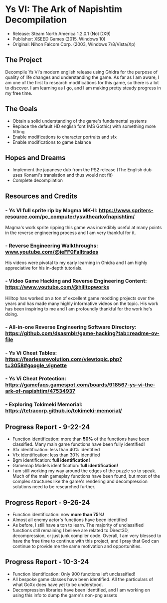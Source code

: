# Ys VI: The Ark of Napishtim Decompilation
- Release: Steam North America 1.2.0.1 (Not DX9)
- Publisher: XSEED Games (2015, Windows 10)
- Original: Nihon Falcom Corp. (2003, Windows 7/8/Vista/Xp)

## The Project
Decompile Ys Vi's modern english release using Ghidra for the purpose of quality of life changes and understanding the game. As far as I am aware, I am one of the first to research modifications for this game, so there is a lot to discover. I am learning as I go, and I am making pretty steady progress in my free time.

## The Goals
- Obtain a solid understanding of the game's fundamental systems
- Replace the default HD english font (MS Gothic) with something more fitting
- Enable modifications to character portraits and sfx
- Enable modifications to game balance

## Hopes and Dreams
- Implement the japanese dub from the PS2 release (The English dub uses Konami's translation and thus would not fit)
- Complete decompilation
## Resources and Credits
### - Ys VI full sprite rip by <b>Magma MK-II</b>: https://www.spriters-resource.com/pc_computer/ysvithearkofnapishtim/
  Magma's work sprite ripping this game was incredibly useful at many points in the reverse engineering process and I am very thankful for it.
### - Reverse Engineering Walkthroughs: www.youtube.com/@jeFF0Falltrades
  His videos were pivotal to my early learning in Ghidra and I am highly appreciative for his in-depth tutorials.
### - Video Game Hacking and Reverse Engineering Content: https://www.youtube.com/@hilltopworks
  Hilltop has worked on a ton of excellent game modding projects over the years and has made many highly informative videos on the topic. His work has been inspiring to me and I am profoundly thankful for the work he's doing.
### - All-in-one Reverse Engineering Software Directory: https://github.com/dsasmblr/game-hacking?tab=readme-ov-file
### - Ys Vi Cheat Tables: https://fearlessrevolution.com/viewtopic.php?t=3058#google_vignette
### - Ys Vi Cheat Protection: https://gamefaqs.gamespot.com/boards/918567-ys-vi-the-ark-of-napishtim/47534937
### - Exploring Tokimeki Memorial: https://tetracorp.github.io/tokimeki-memorial/



## Progress Report - 9-22-24
- Function identification: more than <b>50%</b> of the functions have been classified. Many main game functions have been fully identified!
- Sfx identification: less than 40% identified
- Vfx identification: less than 30% identified
- Bgm identification: <b>full identification!</b>
- Gamemap Models identification: <b>full identification!</b>
- I am still working my way around the edges of the puzzle so to speak. Much of the main gameplay functions have been found, but most of the complex structures like the game's rendering and decompression solutions need to be researched further.
## Progress Report - 9-26-24
- Function identification: now **more than 75%!**
- Almost all enemy actor's functions have been identified
- As before, I still have a ton to learn. The majority of unclassified functions still remaining I believe are related to Direct3D, decompression, or just junk compiler code. Overall, I am very blessed to have the free time to continue with this project, and I pray that God can continue to provide me the same motivation and opportunities.
## Progress Report - 10-3-24
- Function Identification: Only 900 functions left unclassified!
- All bespoke game classes have been identified. All the particulars of what GoXx does have yet to be understood.
- Decompression libraries have been identified, and I am working on using this info to dump the game's non-png assets
